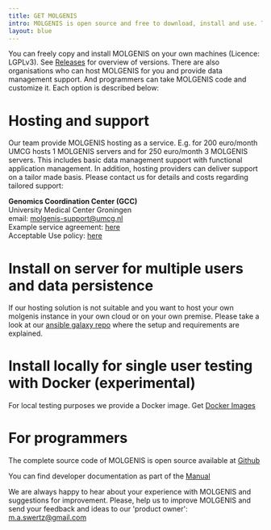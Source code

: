 ```yaml
---
title: GET MOLGENIS
intro: MOLGENIS is open source and free to download, install and use. There are also hosting services if you don't want to install and maintain yourself.
layout: blue
---
```


You can freely copy and install MOLGENIS on your own machines (Licence: LGPLv3). See [Releases](https://github.com/molgenis/molgenis/releases) for overview of versions. There are also organisations who can host MOLGENIS for you and provide data management support. And programmers can take MOLGENIS code and customize it. Each option is described below:

# Hosting and support
Our team provide MOLGENIS hosting as a service. E.g. for 200 euro/month UMCG hosts 1 MOLGENIS servers and for 250 euro/month 3 MOLGENIS servers. This includes basic data management support with functional application management. In addition, hosting providers can deliver support on a tailor made basis. Please contact us for details and costs regarding tailored support:

**Genomics Coordination Center (GCC)**  
University Medical Center Groningen  
email: <molgenis-support@umcg.nl>  
Example service agreement: [here](/attachments/MOLGENIS_DVO_annex4_20201120.pdf)  
Acceptable Use policy: [here](/attachments/MOLGENIS_AUP.pdf)


# Install on server for multiple users and data persistence

If our hosting solution is not suitable and you want to host your own molgenis instance in your own cloud or on your own premise. Please take a look at our [ansible galaxy repo](https://galaxy.ansible.com/molgenis) where the setup and requirements are explained.

# Install locally for single user testing with Docker (experimental)

For local testing purposes we provide a Docker image.  Get [Docker Images](https://github.com/molgenis/docker)



# For programmers
The complete source code of MOLGENIS is open source available at [Github](http://github.com/molgenis/molgenis)

You can find developer documentation as part of the [Manual](https://molgenis.gitbook.io/molgenis/)

We are always happy to hear about your experience with MOLGENIS and suggestions for improvement. Please, help us to improve MOLGENIS and send your feedback and ideas to our 'product owner': <a href="mailto:m.a.swertz@gmail.com">m.a.swertz@gmail.com</a>
